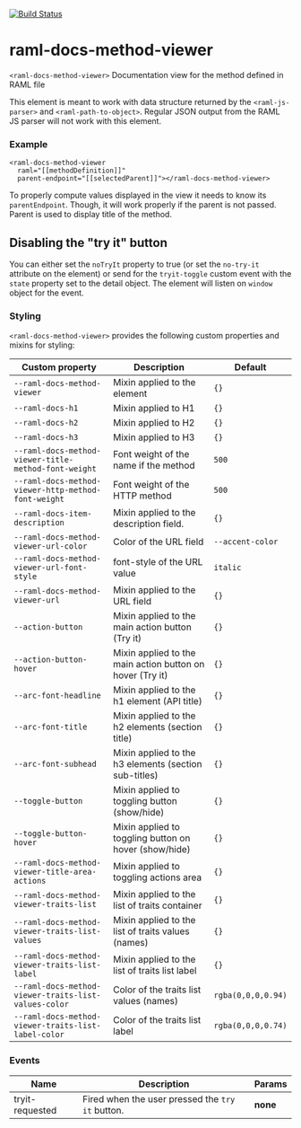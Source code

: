 [![Build Status](https://travis-ci.org/advanced-rest-client/raml-docs-method-viewer.svg?branch=stage)](https://travis-ci.org/advanced-rest-client/raml-docs-method-viewer)  

# raml-docs-method-viewer

`<raml-docs-method-viewer>` Documentation view for the method defined in RAML file

This element is meant to work with data structure returned by the
`<raml-js-parser>` and `<raml-path-to-object>`. Regular JSON output from the
RAML JS parser will not work with this element.

### Example
```
<raml-docs-method-viewer
  raml="[[methodDefinition]]"
  parent-endpoint="[[selectedParent]]"></raml-docs-method-viewer>
```
To properly compute values displayed in the view it needs to know its
`parentEndpoint`. Though, it will work properly if the parent is not passed.
Parent is used to display title of the method.

## Disabling the "try it" button
You can either set the `noTryIt` property to true (or set the `no-try-it` attribute on the element)
or send for the `tryit-toggle` custom event with the `state` property set to the detail object.
The element will listen on `window` object for the event.

### Styling
`<raml-docs-method-viewer>` provides the following custom properties and mixins for styling:

Custom property | Description | Default
----------------|-------------|----------
`--raml-docs-method-viewer` | Mixin applied to the element | `{}`
`--raml-docs-h1` | Mixin applied to H1 | `{}` |
`--raml-docs-h2` | Mixin applied to H2 | `{}` |
`--raml-docs-h3` | Mixin applied to H3 | `{}` |
`--raml-docs-method-viewer-title-method-font-weight` | Font weight of the name if the method | `500` |
`--raml-docs-method-viewer-http-method-font-weight` | Font weight of the HTTP method | `500` |
`--raml-docs-item-description` | Mixin applied to the description field. | `{}` |
`--raml-docs-method-viewer-url-color` | Color of the URL field | `--accent-color` |
`--raml-docs-method-viewer-url-font-style` | font-style of the URL value | `italic` |
`--raml-docs-method-viewer-url` | Mixin applied to the URL field | `{}` |
`--action-button` | Mixin applied to the main action button (Try it) | `{}`
`--action-button-hover` | Mixin applied to the main action button on hover (Try it) | `{}`
`--arc-font-headline` | Mixin applied to the h1 element (API title) | `{}`
`--arc-font-title` | Mixin applied to the h2 elements (section title) | `{}`
`--arc-font-subhead` | Mixin applied to the h3 elements (section sub-titles) | `{}`
`--toggle-button` | Mixin applied to toggling button (show/hide) | `{}`
`--toggle-button-hover` | Mixin applied to toggling button on hover (show/hide) | `{}`
`--raml-docs-method-viewer-title-area-actions` | Mixin applied to toggling actions area | `{}`
`--raml-docs-method-viewer-traits-list` | Mixin applied to the list of traits container | `{}`
`--raml-docs-method-viewer-traits-list-values` | Mixin applied to the list of traits values (names) | `{}`
`--raml-docs-method-viewer-traits-list-label` | Mixin applied to the list of traits list label | `{}`
`--raml-docs-method-viewer-traits-list-values-color` | Color of the traits list values (names) | `rgba(0,0,0,0.94)`
`--raml-docs-method-viewer-traits-list-label-color` | Color of the traits list label | `rgba(0,0,0,0.74)`



### Events
| Name | Description | Params |
| --- | --- | --- |
| tryit-requested | Fired when the user pressed the `try it` button. | __none__ |
